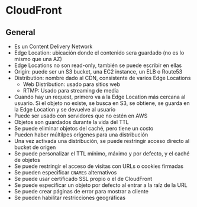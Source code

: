 # CloudFront

## General

- Es un Content Delivery Network
- Edge Location: ubicación donde el contenido sera guardado (no es lo mismo que una AZ)
- Edge Locations no son read-only, también se puede escribir en ellas
- Origin: puede ser un S3 bucket, una EC2 instance, un ELB o Route53
- Distribution: nombre dado al CDN, consistente de varios Edge Locations
	- Web Distribution: usado para sitios web
	- RTMP: Usado para streaming de media
- Cuando hay un request, primero va a la Edge Location más cercana al usuario. Si el objeto no existe, se busca en S3, se obtiene, se guarda en la Edge Location y se devuelve al usuario
- Puede ser usado con servidores que no estén en AWS
- Objetos son guardados durante la vida del TTL
- Se puede eliminar objetos del caché, pero tiene un costo
- Pueden haber múltilpes orígenes para una distribución
- Una vez activada una distribución, se puede restringir acceso directo al bucket de origen
- Se puede personalizar el TTL mínimo, máximo y por defecto, y el caché de objetos
- Se puede restringir el acceso de visitas con URLs o cookies firmadas
- Se pueden especificar `CNAME`s alternativos
- Se puede usar certificado SSL propio o el de CloudFront
- Se puede especificar un objeto por defecto al entrar a la raíz de la URL
- Se puede crear páginas de error para mostrar a cliente
- Se pueden habilitar restricciones geográficas